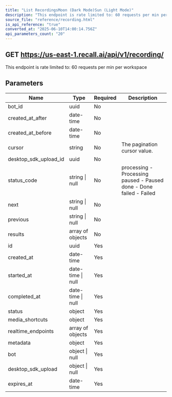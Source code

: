 ```yaml
---
title: "List RecordingsMoon (Dark Mode)Sun (Light Mode)"
description: "This endpoint is rate limited to: 60 requests per min per workspace"
source_file: "reference/recording.html"
is_api_reference: "true"
converted_at: "2025-06-10T14:00:14.756Z"
api_parameters_count: "20"
---
```

## GET https://us-east-1.recall.ai/api/v1/recording/

This endpoint is rate limited to: 60 requests per min per workspace

## Parameters

| Name | Type | Required | Description |
| --- | --- | --- | --- |
| bot_id | uuid | No |  |
| created_at_after | date-time | No |  |
| created_at_before | date-time | No |  |
| cursor | string | No | The pagination cursor value. |
| desktop_sdk_upload_id | uuid | No |  |
| status_code | string \| null | No | processing - Processing paused - Paused done - Done failed - Failed |
| next | string \| null | No |  |
| previous | string \| null | No |  |
| results | array of objects | No |  |
| id | uuid | Yes |  |
| created_at | date-time | Yes |  |
| started_at | date-time \| null | Yes |  |
| completed_at | date-time \| null | Yes |  |
| status | object | Yes |  |
| media_shortcuts | object | Yes |  |
| realtime_endpoints | array of objects | Yes |  |
| metadata | object | Yes |  |
| bot | object \| null | Yes |  |
| desktop_sdk_upload | object \| null | Yes |  |
| expires_at | date-time | Yes |  |
